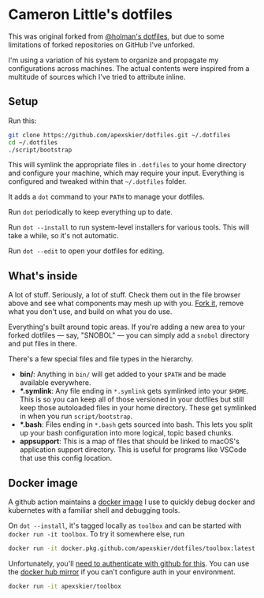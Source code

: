 # Cameron Little's dotfiles

This was original forked from [@holman's dotfiles](https://github.com/holman/dotfiles),
but due to some limitations of forked repositories on GitHub I've unforked.

I'm using a variation of his system to organize and propagate my configurations
across machines. The actual contents were inspired from a multitude of sources
which I've tried to attribute inline.

## Setup

Run this:

```sh
git clone https://github.com/apexskier/dotfiles.git ~/.dotfiles
cd ~/.dotfiles
./script/bootstrap
```

This will symlink the appropriate files in `.dotfiles` to your home directory
and configure your machine, which may require your input. Everything is
configured and tweaked within that `~/.dotfiles` folder.

It adds a `dot` command to your `PATH` to manage your dotfiles.

Run `dot` periodically to keep everything up to date.

Run `dot --install` to run system-level installers for various tools. This
will take a while, so it's not automatic.

Run `dot --edit` to open your dotfiles for editing.

## What's inside

A lot of stuff. Seriously, a lot of stuff. Check them out in the file browser
above and see what components may mesh up with you.
[Fork it](https://github.com/apexskier/dotfiles/fork), remove what you don't
use, and build on what you do use.

Everything's built around topic areas. If you're adding a new area to your
forked dotfiles — say, "SNOBOL" — you can simply add a `snobol` directory and
put files in there.

There's a few special files and file types in the hierarchy.

- **bin/**: Anything in `bin/` will get added to your `$PATH` and be made
  available everywhere.
- **\*.symlink**: Any file ending in `*.symlink` gets symlinked into
  your `$HOME`. This is so you can keep all of those versioned in your dotfiles
  but still keep those autoloaded files in your home directory. These get
  symlinked in when you run `script/bootstrap`.
- **\*.bash**: Files ending in `*.bash` gets sourced into bash. This lets
  you split up your bash configuration into more logical, topic based chunks.
- **appsupport**: This is a map of files that should be linked to macOS's
  application support directory. This is useful for programs like VSCode that
  use this config location.

## Docker image

A github action maintains a
[docker image](https://github.com/apexskier/dotfiles/packages/158802) I use to
quickly debug docker and kubernetes with a familiar shell and debugging tools.

On `dot --install`, it's tagged locally as `toolbox` and can be started with
`docker run -it toolbox`. To try it somewhere else, run

```sh
docker run -it docker.pkg.github.com/apexskier/dotfiles/toolbox:latest
```

Unfortunately, you'll [need to authenticate with github for this](https://github.community/t5/GitHub-API-Development-and/Download-from-Github-Package-Registry-without-authentication/td-p/35255).
You can use the [docker hub mirror](https://hub.docker.com/repository/docker/apexskier/toolbox)
if you can't configure auth in your environment.

```sh
docker run -it apexskier/toolbox
```
